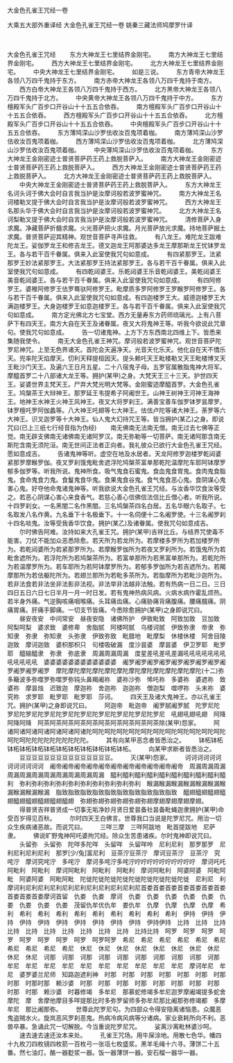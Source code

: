 大金色孔雀王咒经一卷


大乘五大部外重译经
大金色孔雀王咒经一卷
姚秦三藏法师鸠摩罗什译


　　

大金色孔雀王咒经
　　东方大神龙王七里结界金刚宅。
　　南方大神龙王七里结界金刚宅。
　　西方大神龙王七里结界金刚宅。
　　北方大神龙王七里结界金刚宅。
　　中央大神龙王七里结界金刚宅。
　　如是三说。
　　东方青帝大神龙王各领八万四千鬼持于东方。
　　南方赤帝大神龙王各领八万四千鬼持于南方。
　　西方白帝大神龙王各领八万四千鬼持于西方。
　　北方黑帝大神龙王各领八万四千鬼持于北方。
　　中央黄帝大神龙王各领八万四千鬼持于中方。
　　东方檀殿军头广百步口开谷山十十五五合依吞。
　　南方檀殿军头广百步口开谷山十十五五合依吞。
　　西方檀殿军头广百步口开谷山十十五五合依吞。
　　北方檀殿军头广百步口开谷山十十五五合依吞。
　　中央檀殿军头广百步口开谷山十十五五合依吞。
　　东方薄鸠深山沙罗佉收汝百鬼项着枷。
　　南方薄鸠深山沙罗佉收汝百鬼项着枷。
　　西方薄鸠深山沙罗佉收汝百鬼项着枷。
　　北方薄鸠深山沙罗佉收汝百鬼项着枷。
　　中央薄鸠深山沙罗佉收汝百鬼项着枷。
　　东方大神龙王金刚密迹士普贤菩萨药王药上救脱菩萨入。
　　南方大神龙王金刚密迹士普贤菩萨药王药上救脱菩萨入。
　　西方大神龙王金刚密迹士普贤菩萨药王药上救脱菩萨入。
　　北方大神龙王金刚密迹士普贤菩萨药王药上救脱菩萨入。
　　中央大神龙王金刚密迹士普贤菩萨药王药上救脱菩萨入。
　　东方大神龙王名诃头诃于佛大会时自言我当护是汝摩诃般若波罗蜜神咒。
　　南方大神龙王名诃楼勒叉提于佛大会时自言我当护是汝摩诃般若波罗蜜神咒。
　　西方大神龙王名那头华于佛大会时自言我当护是汝摩诃般若波罗蜜神咒。
　　北方大神龙王名诃梨勒叉提于佛大会时自言我当护是汝摩诃般若波罗蜜神咒。
　　清修菩萨入身求魔。净藏菩萨折髓求魔。火光菩萨把火求魔。月光菩萨放光求魔。持地菩萨掘土求魔。普贤菩萨迎其精神。观世音菩萨寻声往救。
　　有八龙王。难陀龙王跋难陀龙王。娑伽罗龙王和修吉龙王。德叉迦龙王阿那婆达多龙王摩那斯龙王忧钵罗龙王。各与若干百千眷属。俱来入此室使我咒句如意成。
　　有四紧那罗王。法紧那罗王妙法紧那罗王。大法紧那罗王持法紧那罗王。各与若干百千眷属。俱来入此室使我咒句如意成。
　　有四乾闼婆王。乐乾闼婆王乐音乾闼婆王。美乾闼婆王美音乾闼婆王。各与若干百千眷属。俱来入此室使我咒句如意成。
　　有四阿修罗王。婆稚阿修罗王佉罗骞驮阿修罗王。毗摩质多罗阿修罗王罗睺罗阿修罗王。各与若干百千眷属。俱来入此室使我咒句如意成。有四迦楼罗王大。威德迦楼罗王大满迦楼罗王。大身迦楼罗王如意迦楼罗王。各与若干百千眷属。俱来入此室使我咒句如意成。
　　南方定光佛北方七宝堂。西方无量寿东方药师琉璃光。上有八菩萨下有四天王。南方大自在天王及诸眷属。夜叉大将鬼神王等。听我今欲说此咒章句。使我咒句如意成。
　　告一切诸鬼神。上方下方东西南北四维上下。皆悉来集随我使令。
　　南无大金色孔雀王神咒。摩诃般若波罗蜜神咒。观世音菩萨陀罗尼神咒。上至无色界诸天。首陀会天遍净天。光音天化乐天。他化自在天不憍乐天。兜率陀天焰摩天。忉利天释提桓因天。提头赖吒天王毗楼勒叉天王毗楼博叉天王毗沙门天王。及遍六王日月五星。二十八宿鬼子母。五罗官属散脂鬼神大将军。摩醯首罗二十八部诸大龙王等。拥护(某甲)之身。大梵天王三十三天。护世四天王。娑婆世界主梵天王。尸弃大梵光明大梵等。金刚蜜迹摩醯首罗。大金色孔雀王。鸠槃茶王大辩神王。那罗延王韦提希子阿阇世王。山神王树神王河神王海神王。地神王水神王火神王风神王。夜叉大将罗刹王。满善宝善车伽罗钵罗昙摩罗。钵罗檀吒罗阿伽蠡等。八大神王吒翅等七大神王。佉佉卢陀等诸大神王。荼罗等六大神王。识叉迦罗等十大神王。仙人鬼大幻持咒王等。皆当拥护(某乙)之身。即说咒曰(已上三纸七行经音指为伪经)
　　南无佛南无法南无僧。南无过去七佛等正觉。南无辟支佛南无诸佛南无诸阿罗汉。南无弥勒等一切菩萨。南无诸阿那含南无斯陀含南无须陀洹。南无世间正法者正向者。我礼彼众已欲行大金色孔雀王咒经。愿如意成吉。
　　告诸鬼神等听。虚空在地及水居者。天龙阿修罗迦楼罗乾闼婆紧那罗摩睺罗伽。夜叉罗刹饿鬼毗舍遮浮陀鸠槃茶富单那乾陀温摩陀车耶阿钵摩罗郁多伽罗等。听我所说。鬼神所食。吸气鬼食石蜜鬼。食血鬼食胃鬼。食肉鬼食脂鬼。食命鬼食力鬼。食鬘鬼食华鬼。食果鬼食谷鬼。食气鬼食恶心鬼。食阴谋心鬼害心鬼。好夺他命鬼诸鬼神等。听我欲说大金色孔雀王咒经。与汝香华饮食汝等受之。若恶心阴谋心害心来食香气。若慈心善心信佛信法信比丘僧心者。听我所说。十四罗刹女。一名黑闇二名作黑闇。三名鸠槃茶四名白居。五名华眼六名取子。七名取发八名作黄。九名垂下十名极垂下。十一名伺便十二名阇罗使。十三名阇罗刹十四名啖鬼。汝等受我香华饮食。拥护(某乙)及诸眷属。使我咒句如意成吉。
　　尔时佛告阿难。汝持如来大孔雀王咒。拥护(某甲)吉祥比丘。与结界咒使毒不能害。刀仗不能加众恶悉除愈。若天所为若龙所为。若摩楼多罗所为若加楼罗所为。若乾闼婆所为若紧那罗所为。若摩睺罗伽所为若夜叉罗刹所为。若饿鬼所为若毗舍遮所为。若浮陀所为若鸠槃茶所为。若富单那所为若黑富单那所为。若乾陀所为若温摩罗所为。若车耶所为若阿钵摩罗所为。若郁多罗伽所为若吉遮所为。若羯摩那所为若佉躯陀所为。若翅兰那所为若毗多茶所为。若脂摩所为若毗沙迦所为。若非法食若非法坐非法影非法视。非法举非法越非法触。若有热病一日二日。三日四日五日六日七日半月一月一时日发。若有鬼神热病风病。火病水病作霍乱烦热。若半身外痛。气逆胸咳痛咽喉痛。头耳痛齿痛。心痛胁痛背痛腹痛。腰痛臗痛。阴痛胃痛。肝痛手脚痛。一切支节皆痛。今悉除愈拥护(某甲)之身即说咒曰。
　　昼安夜安　中间常安　昼夜安隐　诸佛所护　伊致毗致　阿致加致　豆加致　阿梨呵梨　婆求致　婆修卑　舍脂腻　阿楼呵腻　乌楼诃腻　伊致弥隶　帝隶　弥知隶　弥隶　弥知隶　头弥隶　伊致弥致　毗腊地　毗摩梨　休楼休楼　阿舍目陵迦致　摩诃迦致　婆枳那枳只　句楼吸破漏　度沙昙婆　摩昙婆　伊卫罗耶　毗罗耶　醯输醯隶　弥隶　弥底隶　周漏周漏周漏　度星差吼差吼差漏吼吼吼吼吼吼吼吼吼吼吼吼　婆婆婆婆婆婆婆婆婆婆婆婆　阇罗阇罗阇罗阇罗阇罗阇罗阇罗阇罗阇罗阇罗阇罗阇罗　摩陀摩陀摩陀摩陀摩陀摩陀摩陀摩陀摩陀摩陀摩陀摩陀(十二)弥多簸波多弥噬罗弥噬罗弥钝头鼻羯阇祢　婆祢沙弥　悕吒祢　多婆祢　婆遮祢　致婆祢　摩昙烛　迟致迦　摩迦祢　舍迦祢　迦迦祢　僧迦梨　噬啰祢　头末祢　婆究祢　求罗耶　毗罗耶　毗罗耶　莎诃。
　　四天王及诸大鬼神王。亦以孔雀王咒。拥护(某甲)之身即说咒曰。
　　阿迦帝　毗迦帝　阇罗腻阇罗腻　陀罗尼陀罗尼陀罗尼陀罗尼陀罗尼陀罗尼陀罗尼陀罗尼陀罗尼陀罗尼　吼翅吼翅吼翅　阿降阿降阿降　阿茶阿茶阿茶阿茶阿茶阿茶阿茶阿茶阿茶阿茶除(某甲)怨家。
　　阿诸阿诸阿诸阿诸阿诸阿诸阿诸陀呵陀呵陀呵陀呵陀呵陀呵陀呵陀呵陀呵陀呵陀呵陀呵陀呵陀陀陀陀陀陀陀陀陀陀。
　　其有向某甲恶念者皆悉治之。
　　钵柘钵柘钵柘钵柘钵柘钵柘钵柘钵柘钵柘钵柘钵柘钵柘。
　　向某甲求断者皆悉治之。
　　豆豆豆豆豆豆豆豆豆豆豆豆豆豆豆。
　　灭(某甲)怨家。
　　诃诃诃诃诃诃诃诃诃诃诃诃　阇帝阇帝阇帝阇帝阇帝阇帝阇帝阇帝阇帝阇帝阇帝　周漏周漏周漏周漏周漏周漏周漏周漏周漏周漏周漏　醯利醯利醯利醯利醯利醯利醯利醯利醯利醯利　弥利弥利弥利弥利弥利弥利弥利弥利弥利弥利　睺漏睺漏睺漏睺漏睺漏睺漏睺漏睺漏睺漏睺漏　脂致脂致脂致脂致脂致脂致脂致脂致脂致脂致　醯翅醯翅醯翅醯翅醯翅醯翅醯翅醯翅醯翅　弥翅弥翅弥翅弥翅弥翅弥翅摩翅摩翅摩翅摩翅。
　　得普贤吉祥普贤成一切事无垢净妙月贤日爱昙备社昙备毗蝇迦隶拥护(某甲)命受百岁得见百秋。
　　尔时四天王白佛言。世尊我口当说是陀罗尼咒。用治一切众生疾病诸恶故。而说咒曰。
　　三咩三摩　三咩阿跋地　毗首提跋地　尼萨隶。
　　佛说旷野鬼神阿吒婆拘咒经。除众生苦患诸疾。尔时鬼神即说咒曰。
　　头留弥　头留弥　陀咩多陀咩　头留咩　头留咩呤　尼利尼利　那罗那罗　尼利尼利尼利尼利　那罗[少/兔]富尼利　豆茶泞豆茶泞　摩诃豆茶泞　豆茶泞　究咤泞　摩诃究咤泞　多咤泞　摩诃多咤泞多咤泞咛咛咛咛咛咛咛咛咛咛　摩诃吒吒　阿毗利　阿毗利　摩诃阿毗利　阿毗利　阿毗利　摩诃阿毗利　阿婆阿婆　阿毗阿毗　阿婆阿婆　阿毗阿毗　陀徙陀徙陀徙陀徙陀徙陀徙陀徙陀徙陀徙　尼利尼　利　摩诃利尼利尼利尼利尼利尼利尼利尼利尼利尼利尼首娄首娄首娄首娄首娄首娄首娄首娄首娄首娄摩诃首留　仇娄　仇娄　摩诃　仇娄　仇娄　仇娄　仇娄　仇娄　仇娄　仇娄　仇娄　仇娄　茂留仇牟优仇牟　娄仇牟　仇摩　仇摩　仇摩　仇摩　希利　希利　希利　希利　希利　希利　希利　希利　希利　希利　伊持　伊持　伊持　伊持　伊持　伊持　伊持　伊持　伊持　伊持　伊持伊持　比持　比持　比持　比持　比持　比持　比持　比持　比持　比持　比持比持　呵罗　呵罗　呵罗　呵罗　呵罗　呵罗　呵罗　呵罗　呵罗呵罗　希尼　希尼　希尼　希尼　希尼　希尼　希尼　希尼　希尼　希尼　休尼　休尼　休尼　休尼　休尼　休尼　休尼　休尼　休尼　休尼　诃那　诃那　诃那　诃那　诃那　诃那　诃那　诃那　诃那　诃那　牟尼　牟尼　牟尼　牟尼　牟尼　牟尼　牟尼　牟尼　牟尼　牟尼　摩诃牟尼　牟尼　婆罗婆兰尼师　知路迦遮利神　时那　时那　时那　时那　时那　时那　时那　时那　时那时那　赖沙婆　时那　时那　时那　时那　时那　时那　时那　时那　时那　时那　赖沙婆　时暮修竭　多牟尼　那慕蛇修竭多牟尼迦罗摩阇竭提多蛇舍摩陀　摩　舍摩他摩目多咩提那比时多弥罗留师多弥牟尼那比阇那弥修竭都　多摩牟尼　那比阇那弥。
　　世尊此陀罗尼句。为四部众令得安隐离诸恼患。众魔恶鬼盗贼水火。旋岚恶风罗刹恶鬼。热病冷病风病等分诸病。家业衰耗所向不利。恶兽卒暴。急诵此咒一切解脱。今当重说陀罗尼咒。
　　娑离沙离毗林婆沙呵。
　　速去速去速还汝本来处。
　　孔雀王咒场。用牛屎涂地。用散七色华。幡四十九枚刀四枚镜四枚箭一百枚弓一张瓨七枚盛浆。黑羊毛绳十六寻。薄饼二十五番。然七油灯。酪一器麨浆一器。饭一器薄饼一器。安石榴一器华一器。


